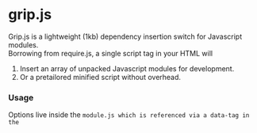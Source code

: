 grip.js
=======

Grip.js is a lightweight (1kb) dependency insertion switch for Javascript modules.  
Borrowing from require.js, a single script tag in your HTML will

1. Insert an array of unpacked Javascript modules for development.
2. Or a pretailored minified script without overhead.

### Usage

Options live inside the `module.js which is referenced via a data-tag in the `<script>`.  
A sample embed would be:

    <script charset="utf-8" data-options="/dpatools/static/dist/modules.js"
    src="/dpatools/static/vendor/spark.js"></script>
    
Your `module.js` should look something like this:

    'use strict';
    window.opt = {
    	"debug": true,
    	"baseUrl": "optional/static/root",
    	"min": "/path/to/your.min.js",
    	"modules": [
    		"your",
    		"modules"
    		]
    }
    
### Workflow with shell.js

Using a shell script in the flavor of [shelljs](https://github.com/arturadib/shelljs) one could go about and
fully integrate the generation of `modules.js` into the make/debug process.

    function gripIt(d,b,p,m) {
      var o = { "debug": d, "baseUrl": b, "min": "/" + p,
        "modules": d ? m : [] }, file = "'use strict'; window.opt = "
         + JSON.stringify(o)
      
      file.to(conf.base + conf.modules);
    }
    
### Questions?

Feel free to drop a line to p@psolbach.com or @_p0wly
